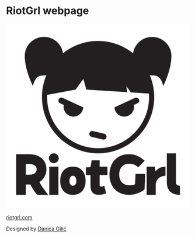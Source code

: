 # RiotGrl webpage

![RiotGrl](src/assets/svg/riotgrl.svg)

[riotgrl.com](https://riotgrl.com)

Designed by [Danica Gilić](https://danicagilic.com/)
